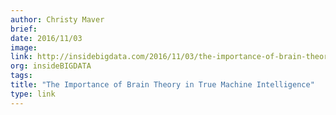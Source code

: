 ```yaml
---
author: Christy Maver
brief:
date: 2016/11/03
image:
link: http://insidebigdata.com/2016/11/03/the-importance-of-brain-theory-in-true-machine-intelligence/
org: insideBIGDATA
tags:
title: "The Importance of Brain Theory in True Machine Intelligence"
type: link
---
```

